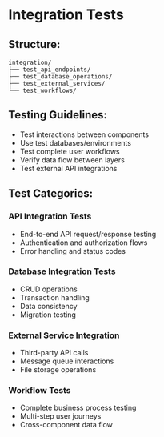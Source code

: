 # Integration Tests

<!-- Tests for service interactions and component integration -->

## Structure:
```
integration/
├── test_api_endpoints/
├── test_database_operations/
├── test_external_services/
└── test_workflows/
```

## Testing Guidelines:
- Test interactions between components
- Use test databases/environments
- Test complete user workflows
- Verify data flow between layers
- Test external API integrations

## Test Categories:

### API Integration Tests
- End-to-end API request/response testing
- Authentication and authorization flows
- Error handling and status codes

### Database Integration Tests
- CRUD operations
- Transaction handling
- Data consistency
- Migration testing

### External Service Integration
- Third-party API calls
- Message queue interactions
- File storage operations

### Workflow Tests
- Complete business process testing
- Multi-step user journeys
- Cross-component data flow